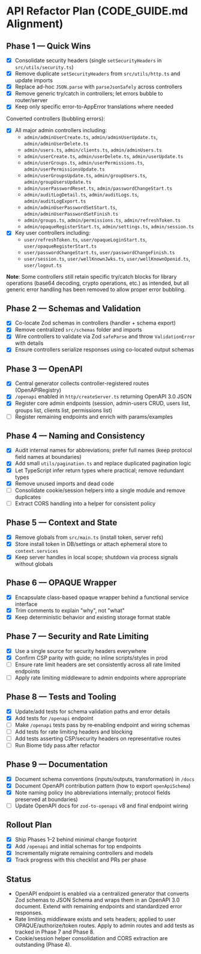 # API Refactor Plan (CODE_GUIDE.md Alignment)

## Phase 1 — Quick Wins
- [x] Consolidate security headers (single `setSecurityHeaders` in `src/utils/security.ts`)
- [x] Remove duplicate `setSecurityHeaders` from `src/utils/http.ts` and update imports
- [x] Replace ad-hoc `JSON.parse` with `parseJsonSafely` across controllers
- [x] Remove generic try/catch in controllers; let errors bubble to router/server
- [x] Keep only specific error-to-AppError translations where needed

Converted controllers (bubbling errors):
- [x] All major admin controllers including:
  - `admin/adminUserCreate.ts`, `admin/adminUserUpdate.ts`, `admin/adminUserDelete.ts`
  - `admin/users.ts`, `admin/clients.ts`, `admin/adminUsers.ts`
  - `admin/userCreate.ts`, `admin/userDelete.ts`, `admin/userUpdate.ts`
  - `admin/userGroups.ts`, `admin/userPermissions.ts`, `admin/userPermissionsUpdate.ts`
  - `admin/userGroupsUpdate.ts`, `admin/groupUsers.ts`, `admin/groupUsersUpdate.ts`
  - `admin/userPasswordReset.ts`, `admin/passwordChangeStart.ts`
  - `admin/auditLogDetail.ts`, `admin/auditLogs.ts`, `admin/auditLogExport.ts`
  - `admin/adminUserPasswordSetStart.ts`, `admin/adminUserPasswordSetFinish.ts`
  - `admin/groups.ts`, `admin/permissions.ts`, `admin/refreshToken.ts`
  - `admin/opaqueRegisterStart.ts`, `admin/settings.ts`, `admin/session.ts`
- [x] Key user controllers including:
  - `user/refreshToken.ts`, `user/opaqueLoginStart.ts`, `user/opaqueRegisterStart.ts`
  - `user/passwordChangeStart.ts`, `user/passwordChangeFinish.ts`
  - `user/session.ts`, `user/wellKnownJwks.ts`, `user/wellKnownOpenid.ts`, `user/logout.ts`

**Note**: Some controllers still retain specific try/catch blocks for library operations (base64 decoding, crypto operations, etc.) as intended, but all generic error handling has been removed to allow proper error bubbling.

## Phase 2 — Schemas and Validation
- [x] Co-locate Zod schemas in controllers (handler + schema export)
- [x] Remove centralized `src/schemas` folder and imports
- [x] Wire controllers to validate via Zod `safeParse` and throw `ValidationError` with details
- [x] Ensure controllers serialize responses using co-located output schemas

## Phase 3 — OpenAPI
- [x] Central generator collects controller-registered routes (OpenAPIRegistry)
- [x] `/openapi` enabled in `http/createServer.ts` returning OpenAPI 3.0 JSON
- [x] Register core admin endpoints (session, admin-users CRUD, users list, groups list, clients list, permissions list)
- [ ] Register remaining endpoints and enrich with params/examples

## Phase 4 — Naming and Consistency
- [x] Audit internal names for abbreviations; prefer full names (keep protocol field names at boundaries)
- [x] Add small `utils/pagination.ts` and replace duplicated pagination logic
- [x] Let TypeScript infer return types where practical; remove redundant types
- [x] Remove unused imports and dead code
- [ ] Consolidate cookie/session helpers into a single module and remove duplicates
- [ ] Extract CORS handling into a helper for consistent policy

## Phase 5 — Context and State
- [x] Remove globals from `src/main.ts` (install token, server refs)
- [x] Store install token in DB/settings or attach ephemeral store to `context.services`
- [x] Keep server handles in local scope; shutdown via process signals without globals

## Phase 6 — OPAQUE Wrapper
- [x] Encapsulate class-based opaque wrapper behind a functional service interface
- [x] Trim comments to explain "why", not "what"
- [x] Keep deterministic behavior and existing storage format stable

## Phase 7 — Security and Rate Limiting
- [x] Use a single source for security headers everywhere
- [x] Confirm CSP parity with guide; no inline scripts/styles in prod
- [ ] Ensure rate limit headers are set consistently across all rate limited endpoints
- [ ] Apply rate limiting middleware to admin endpoints where appropriate

## Phase 8 — Tests and Tooling
- [x] Update/add tests for schema validation paths and error details
- [x] Add tests for `/openapi` endpoint
- [ ] Make `/openapi` tests pass by re‑enabling endpoint and wiring schemas
- [ ] Add tests for rate limiting headers and blocking
- [ ] Add tests asserting CSP/security headers on representative routes
- [ ] Run Biome tidy pass after refactor

## Phase 9 — Documentation
- [x] Document schema conventions (inputs/outputs, transformation) in `/docs`
- [x] Document OpenAPI contribution pattern (how to export `openApiSchema`)
- [x] Note naming policy (no abbreviations internally; protocol fields preserved at boundaries)
- [ ] Update OpenAPI docs for `zod-to-openapi` v8 and final endpoint wiring

## Rollout Plan
- [x] Ship Phases 1–2 behind minimal change footprint
- [x] Add `/openapi` and initial schemas for top endpoints
- [x] Incrementally migrate remaining controllers and models
- [x] Track progress with this checklist and PRs per phase

## Status
 - OpenAPI endpoint is enabled via a centralized generator that converts Zod schemas to JSON Schema and wraps them in an OpenAPI 3.0 document. Extend with remaining endpoints and standardized error responses.
 - Rate limiting middleware exists and sets headers; applied to user OPAQUE/authorize/token routes. Apply to admin routes and add tests as tracked in Phase 7 and Phase 8.
 - Cookie/session helper consolidation and CORS extraction are outstanding (Phase 4).
